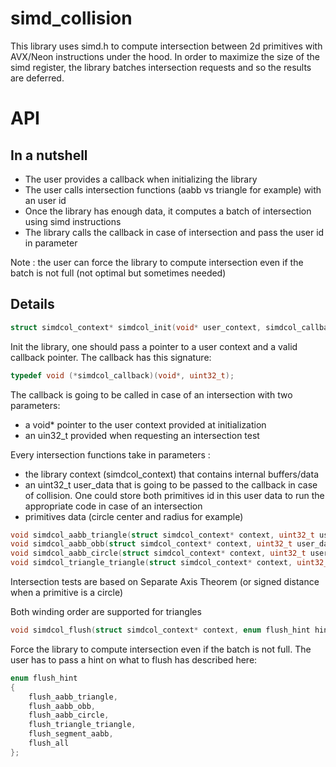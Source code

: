 # simd_collision

This library uses simd.h to compute intersection between 2d primitives with AVX/Neon instructions under the hood. In order to maximize the size of the simd register, the library batches intersection requests and so the results are deferred.


# API

## In a nutshell

* The user provides a callback when initializing the library
* The user calls intersection functions (aabb vs triangle for example) with an user id
* Once the library has enough data, it computes a batch of intersection using simd instructions
* The library calls the callback in case of intersection and pass the user id in parameter

Note : the user can force the library to compute intersection even if the batch is not full (not optimal but sometimes needed)

## Details

```C
struct simdcol_context* simdcol_init(void* user_context, simdcol_callback callback);
```

Init the library, one should pass a pointer to a user context and a valid callback pointer.
The callback has this signature:

```C
typedef void (*simdcol_callback)(void*, uint32_t);
```

The callback is going to be called in case of an intersection with two parameters:
* a void* pointer to the user context provided at initialization
* an uin32_t provided when requesting an intersection test

Every intersection functions take in parameters :
  * the library context (simdcol_context) that contains internal buffers/data
  * an uint32_t user_data that is going to be passed to the callback in case of collision. One could store both primitives id in this user data to run the appropriate code in case of an intersection
  * primitives data (circle center and radius for example)

```C
void simdcol_aabb_triangle(struct simdcol_context* context, uint32_t user_data, aabb box, vec2 p0, vec2 p1, vec2 p2);
void simdcol_aabb_obb(struct simdcol_context* context, uint32_t user_data, aabb box, segment obb_height, float obb_width);
void simdcol_aabb_circle(struct simdcol_context* context, uint32_t user_data, aabb box, vec2 circle_center, float circle_radius);
void simdcol_triangle_triangle(struct simdcol_context* context, uint32_t user_data, const vec2 a[3], const vec2 b[3]);
```

Intersection tests are based on Separate Axis Theorem (or signed distance when a primitive is a circle)

Both winding order are supported for triangles

```C
void simdcol_flush(struct simdcol_context* context, enum flush_hint hint);
```

Force the library to compute intersection even if the batch is not full. The user has to pass a hint on what to flush has described here:

```C
enum flush_hint
{
    flush_aabb_triangle,
    flush_aabb_obb,
    flush_aabb_circle,
    flush_triangle_triangle,
    flush_segment_aabb,
    flush_all
};
```

